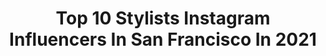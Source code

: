 ---
title: Top 10 Stylists Instagram Influencers In San Francisco In 2021
description: >-
  Find top stylists Instagram influencers in San Francisco in 2021. Most popular hashtags: #beauty #bayareafoodie #sanfrancisco.
platform: Instagram
hits: 23
text_top: Identify the most popular Instagram accounts on inBeat.
text_bottom: Our platform has 23 Instagram influencers like this in San Francisco, United States for you to collaborate.
profiles:
  - username: "chri_edosalon"
    fullname: >-
      Chri Longstreet
    bio: >-
      Lover of always good hair days. I specialize in hair cutting. Owner & Stylist of Edo Salon in San Francisco & Oakland.To book an appointment with me :
    location: "United States"
    followers: 6206
    engagement: 665
    commentsToLikes: 0.053043
    id: ck6tktdlr5dg00j71l5w6bvk2
    verified: false
    hashtags: ""
  - username: "vivid"
    fullname: >-
      Vivid Wu
    bio: >-
      🇺🇸san francisco 💁🏻‍♀️fashion stylist | creative consultant | #wallhappenedtome 💌vivid.xuyiwu@gmail.com 🛍shop my closet here⬇️
    location: "United States"
    followers: 359184
    engagement: 216
    commentsToLikes: 0.016536
    id: ck0ub3fjndqst0i194wrxhxgi
    verified: false
    hashtags: "#sezaneaddict, #eternallynow, #tiffanypartner, #vscocam"
  - username: "hello.henry"
    fullname: >-
      Henry Wu
    bio: >-
      📷 Portrait @henrykhwu 📖Editor @timidmag 📍San Francisco ✉️ DM for collaboration
    location: "United States"
    followers: 30876
    engagement: 268
    commentsToLikes: 0.014819
    id: ck15qn9na3omm0i19gjb8q5er
    verified: false
    hashtags: ""
  - username: "millhousestyle"
    fullname: >-
      ARIANNE • Home Decor
    bio: >-
      San Francisco, CA 📍 Content creator Interior stylist Email for collaborations Shop my home ⤵️
    location: "United States"
    followers: 17450
    engagement: 655
    commentsToLikes: 0.240060
    id: ck0tvdd7ray9e0i195l6hfhqj
    verified: false
    hashtags: "#nestandflourish, #doingneutralright, #beautifuldecorstyles, #farmhousestyle"
  - username: "betweenballoons"
    fullname: >-
      Michael | San Francisco
    bio: >-
      food stylist, home baker, and food recs 📍bay area, ca ◦ he/him ◦ betweenballoons@gmail.com or DM
    location: "United States"
    followers: 15972
    engagement: 1562
    commentsToLikes: 0.120009
    id: ck5caelewd9qp0i118wsxj5ik
    verified: false
    hashtags: "#disneyeats, #disneyfood, #bayareafoodie, #kawaiifood"
  - username: "taylormiller86"
    fullname: >-
      Taylor Miller
    bio: >-
      📍San Francisco 📸Model/🖊Writer @rawconnects
    location: "United States"
    followers: 15623
    engagement: 401
    commentsToLikes: 0.022787
    id: ck5zudd8c25bc0i147mofg8bo
    verified: false
    hashtags: "#expresstogether, #expresspartner, #expressyou, #tbt"
  - username: "oinker.eats"
    fullname: >-
      𝓙𝓾𝓵𝓲𝓮 | Food & Travel
    bio: >-
      📍San Francisco Bay Area 👩🏻‍💻Content Creation |SM Consultant|Food Photographer|Food Stylist 📧oinkereats@gmail.com
    location: "United States"
    followers: 21483
    engagement: 679
    commentsToLikes: 0.231312
    id: ck0tw1q0jdn8a0i19hd752h7c
    verified: false
    hashtags: "#oinkereats, #burger, #supportlocalrestaurants, #boba"
  - username: "a.yurinok"
    fullname: >-
      ANASTASIYA YURINOK 🌿
    bio: >-
      Entrepreneur | Founder @bloomgalleryflowers Fashion Blogger | Stylist Photographer | Content Creator 📮 anastasiya.yurinok@gmail.com 📍San Francisco
    location: "United States"
    followers: 60453
    engagement: 126
    commentsToLikes: 0.045264
    id: ck6ublh1ea9xo0j71b13a6x0n
    verified: false
    hashtags: "#sponsored, #lorelparis"
  - username: "arsineh_hairstylist"
    fullname: >-
      Arsineh Ghazarian
    bio: >-
      Owner of @viniani_& Avenue Beauty Boutique Master Stylist Bridal Hair Specialist Extensions/Color/Cuts (818)606-5141 🇦🇲 Avenuebeautyla@gmail.com
    location: "United States"
    followers: 26598
    engagement: 74
    commentsToLikes: 0.038546
    id: ck13ago8pqasa0i19bd7po81p
    verified: false
    hashtags: "#losangeles, #bridalhairstylist, #hairsalon, #summerhair"
  - username: "justine_vivian"
    fullname: >-
      Justine
    bio: >-
      📍SF EMG Models | NYLO Model + Talent | Ravage Management Model | Actress | Stylist ✨ DM For Rates.
    location: "United States"
    followers: 4116
    engagement: 882
    commentsToLikes: 0.094636
    id: ck14jyadamrw10i19107pn6bf
    verified: false
    hashtags: "#scoutme, #sfcreate, #dalystudioseries, #audreyhepburn"
---